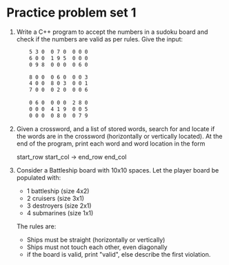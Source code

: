 # Practice problem set 1

1. Write a C++ program to accept the numbers in a sudoku board and check if the numbers are valid as per rules. Give the input:

    ```latex
        5 3 0  0 7 0  0 0 0
        6 0 0  1 9 5  0 0 0
        0 9 8  0 0 0  0 6 0

        8 0 0  0 6 0  0 0 3
        4 0 0  8 0 3  0 0 1
        7 0 0  0 2 0  0 0 6
        
        0 6 0  0 0 0  2 8 0
        0 0 0  4 1 9  0 0 5
        0 0 0  0 8 0  0 7 9
    ```

2. Given a crossword, and a list of stored words, search for and locate if the words are in the crossword (horizontally or vertically located). At the end of the program, print each word and word location in the form

   start_row start_col -> end_row end_col

3. Consider a Battleship board with 10x10 spaces. Let the player board be populated with:
   - 1 battleship (size 4x2)
   - 2 cruisers (size 3x1)
   - 3 destroyers (size 2x1)
   - 4 submarines (size 1x1)

   The rules are:
   - Ships must be straight (horizontally or vertically)
   - Ships must not touch each other, even diagonally
   - if the board is valid, print "valid", else describe the first violation.
